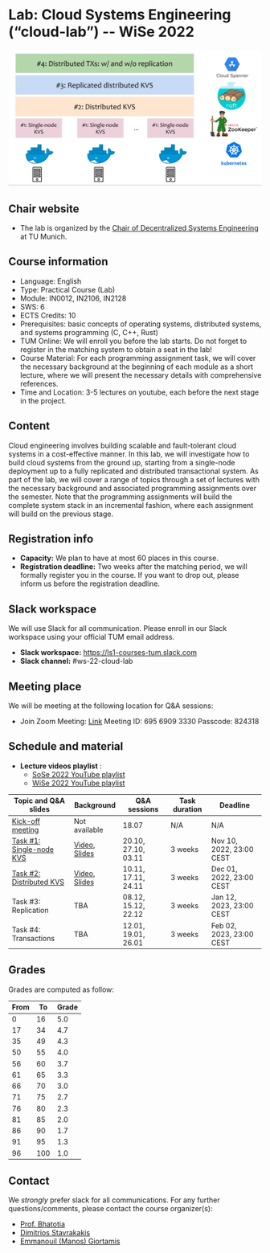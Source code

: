 # Lab: Cloud Systems Engineering  (“cloud-lab”) -- WiSe 2022

![Cloud lab architecture](cloud_lab.png)

## Chair website

- The lab is organized by the [Chair of Decentralized Systems
  Engineering](https://dse.in.tum.de/) at TU Munich.

## Course information

- Language: English
- Type: Practical Course (Lab)
- Module: IN0012, IN2106, IN2128
- SWS: 6
- ECTS Credits: 10
- Prerequisites: basic concepts of operating systems, distributed systems, 
  and systems programming (C, C++, Rust)
- TUM Online: We will enroll you before the lab starts. Do not forget to
  register in the matching system to obtain a seat in the lab!
- Course Material: For each programming assignment task, we will cover the
  necessary background at the beginning of each module as a short lecture,
  where we will present the necessary details with comprehensive references.
- Time and Location: 3-5 lectures on youtube, each before the next stage in the
  project.

## Content

Cloud engineering involves building scalable and fault-tolerant cloud systems
in a  cost-effective manner. In this lab, we will investigate how to build
cloud systems from the ground up, starting from a single-node deployment up to
a fully replicated and distributed transactional system.  As part of the lab,
we will cover a range of topics through a set of lectures with the necessary
background and associated programming assignments over the semester. Note that
the programming assignments will build the complete system stack in an
incremental fashion, where each assignment will build on the previous stage.

## Registration info

- **Capacity:** We plan to have at most 60 places in this course.
- **Registration deadline:** Two weeks after the matching period, we will
  formally register you in the course. If you want to drop out, please inform
  us before the registration deadline.  

## Slack workspace

We will use Slack for all communication. Please enroll in our Slack workspace
using your official TUM email address.

- **Slack workspace:** https://ls1-courses-tum.slack.com
- **Slack channel:** #ws-22-cloud-lab

## Meeting place

We will be meeting at the following location for Q&A sessions:

- Join Zoom Meeting: [Link](https://tum-conf.zoom.us/j/69569093330)
  Meeting ID: 695 6909 3330 Passcode: 824318

## Schedule and material

- **Lecture videos playlist** :
  - [SoSe 2022 YouTube playlist](https://www.youtube.com/watch?v=JPUf37_hB5g&list=PLfKm1-FQibbAKAx6fji1YE6eKsd79RrP-)
  - [WiSe 2022 YouTube playlist](https://www.youtube.com/playlist?list=PLfKm1-FQibbDBkH6cCrZAgt50oigWNk9n)

| Topic and Q&A slides                                                 | Background                                                                                        |Q&A sessions        | Task duration | Deadline                 |
|----------------------------------------------------------------------|---------------------------------------------------------------------------------------------------|--------------------|---------------|--------------------------|
| [Kick-off meeting](docs/WS-22/kick-off.pdf)                          | Not available                                                                                     |18.07               | N/A           | N/A                      |
| [Task #1: Single-node KVS](docs/WS-22/task-1-rocksDB.pdf)            | [Video](https://youtu.be/_P_Pf5yxfe4), [Slides](docs/WS-22/task-1-Background_Single-node_KVS.pdf) |20.10, 27.10, 03.11 | 3 weeks       | Nov 10, 2022, 23:00 CEST |
| [Task #2: Distributed KVS](docs/WS-22/task-2-Background_Distributed_KVS.pdf)| [Video](https://youtu.be/HmrIsIoDkhQ), [Slides](docs/WS-22/task-2-Background_Distributed_KVS.pdf)|10.11, 17.11, 24.11| 3 weeks  | Dec 01, 2022, 23:00 CEST |
| Task #3: Replication | TBA          |08.12, 15.12, 22.12 | 3 weeks       | Jan 12, 2023, 23:00 CEST                          |
| Task #4: Transactions| TBA          |12.01, 19.01, 26.01 | 3 weeks       | Feb 02, 2023, 23:00 CEST                          |

## Grades

Grades are computed as follow:

| From | To  | Grade |
|------|-----|-------|
| 0    |  16 | 5.0   |
| 17   |  34 | 4.7   |
| 35   |  49 | 4.3   |
| 50   |  55 | 4.0   |
| 56   |  60 | 3.7   |
| 61   |  65 | 3.3   |
| 66   |  70 | 3.0   |
| 71   |  75 | 2.7   |
| 76   |  80 | 2.3   |
| 81   |  85 | 2.0   |
| 86   |  90 | 1.7   |
| 91   |  95 | 1.3   |
| 96   | 100 | 1.0   |

## Contact

We *strongly* prefer slack for all communications. For any further
questions/comments, please contact the course organizer(s):
  - [Prof. Bhatotia](https://dse.in.tum.de/bhatotia/)
  - [Dimitrios Stavrakakis](https://dimstav23.github.io/)
  - [Emmanouil (Manos) Giortamis](https://dse.in.tum.de/manos-giortamis/)
